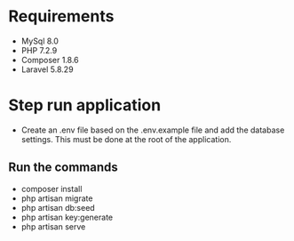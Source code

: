 # Requirements
- MySql 8.0
- PHP 7.2.9
- Composer 1.8.6
- Laravel 5.8.29

# Step run application
- Create an .env file based on the .env.example file and add the database settings. This must be done at the root of the application.
## Run the commands
- composer install
- php artisan migrate
- php artisan db:seed
- php artisan key:generate
- php artisan serve
